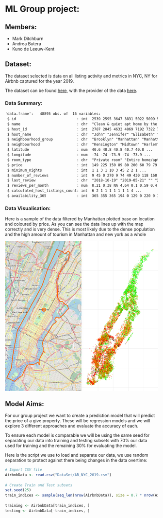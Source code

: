 # ML Group project:

## Members:

- Mark Ditchburn
- Andrea Butera
- Kuno de Leeuw-Kent
  
## Dataset:

The dataset selected is data on all listing activity and metrics in NYC, NY for Airbnb captured for the year 2019.

The dataset can be found [here](https://www.kaggle.com/datasets/dgomonov/new-york-city-airbnb-open-data), with the provider of the data [here](https://insideairbnb.com/).


### Data Summary:

```txt
'data.frame':   48895 obs. of  16 variables:
 $ id                            : int  2539 2595 3647 3831 5022 5099 5121 5178 5203 5238 ...
 $ name                          : chr  "Clean & quiet apt home by the park" "Skylit Midtown Castle" "THE VILLAGE OF HARLEM....NEW YORK !" "Cozy Entire Floor of Brownstone" ...
 $ host_id                       : int  2787 2845 4632 4869 7192 7322 7356 8967 7490 7549 ...
 $ host_name                     : chr  "John" "Jennifer" "Elisabeth" "LisaRoxanne" ...
 $ neighbourhood_group           : chr  "Brooklyn" "Manhattan" "Manhattan" "Brooklyn" ...
 $ neighbourhood                 : chr  "Kensington" "Midtown" "Harlem" "Clinton Hill" ...
 $ latitude                      : num  40.6 40.8 40.8 40.7 40.8 ...
 $ longitude                     : num  -74 -74 -73.9 -74 -73.9 ...
 $ room_type                     : chr  "Private room" "Entire home/apt" "Private room" "Entire home/apt" ...
 $ price                         : int  149 225 150 89 80 200 60 79 79 150 ...
 $ minimum_nights                : int  1 1 3 1 10 3 45 2 2 1 ...
 $ number_of_reviews             : int  9 45 0 270 9 74 49 430 118 160 ...
 $ last_review                   : chr  "2018-10-19" "2019-05-21" "" "2019-07-05" ...
 $ reviews_per_month             : num  0.21 0.38 NA 4.64 0.1 0.59 0.4 3.47 0.99 1.33 ...
 $ calculated_host_listings_count: int  6 2 1 1 1 1 1 1 1 4 ...
 $ availability_365              : int  365 355 365 194 0 129 0 220 0 188 ...
```

### Data Visualisation:

Here is a sample of the data filtered by Manhattan plotted base on location and coloured by price. As you can see the data lines up with the map correctly and is very dense. This is most likely due to the dense population and the high amount of tourism in Manhattan and new york as a whole

<div style="display: flex;">
  <img src="Images/ManhattanMap.png" style="width: 50%; height: auto;"/>
  <img src="Images/DataByLocation.png" style="width: 50%; height: auto"/>
</div>

<div style="page-break-after: always;"></div>

## Model Aims:
For our group project we want to create a prediction model that will predict the price of a give property. These will be regression models and we will explore 3 different approaches and evaluate the accuracy of each.

To ensure each model is comparable we will be using the same seed for separating our data into training and testing subsets with 70% our data used for training and the remaining 30% for evaluating the model. 

Here is the script we use to load and separate our data, we use random separation to protect against there being changes in the data overtime:

```R
# Import CSV file
AirbnbData <- read.csv("DataSet/AB_NYC_2019.csv")

# Create Train and Test subsets
set.seed(25)
train_indices <- sample(seq_len(nrow(AirbnbData)), size = 0.7 * nrow(AirbnbData))

training <- AirbnbData[train_indices, ]
testing <- AirbnbData[-train_indices, ]
```